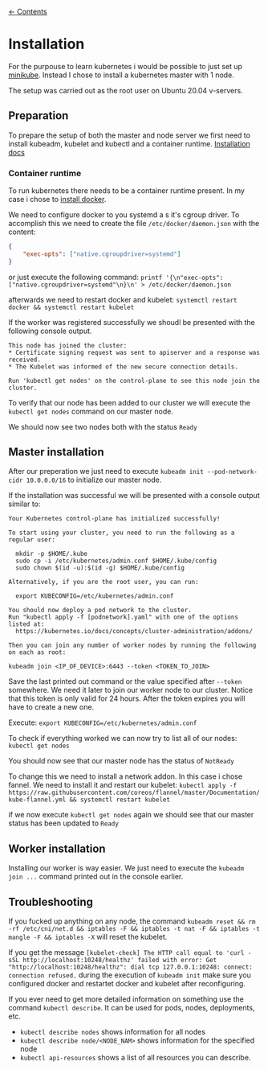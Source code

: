 [← Contents](./README.md)

# Installation

For the purpouse to learn kubernetes i would be possible to just set up [minikube](https://kubernetes.io/docs/tasks/tools/). Instead I chose to install a kubernetes master with 1 node.

The setup was carried out as the root user on Ubuntu 20.04 v-servers.

## Preparation

To prepare the setup of both the master and node server we first need to install kubeadm, kubelet and kubectl and a container runtime. [Installation docs](https://kubernetes.io/docs/setup/production-environment/tools/kubeadm/install-kubeadm/)

### Container runtime

To run kubernetes there needs to be a container runtime present. In my case i chose to [install docker](https://docs.docker.com/engine/install/ubuntu/).

We need to configure docker to you systemd a s it's cgroup driver. To accomplish this we need to create the file ```/etc/docker/daemon.json``` with the content:

```json
{
	"exec-opts": ["native.cgroupdriver=systemd"]
}
```

or just execute the following command: ```printf '{\n"exec-opts": ["native.cgroupdriver=systemd"\n}\n' > /etc/docker/daemon.json```

afterwards we need to restart docker and kubelet: ```systemctl restart docker && systemctl restart kubelet```

If the worker was registered successfully we shoudl be presented with the following console output.

```
This node has joined the cluster:
* Certificate signing request was sent to apiserver and a response was received.
* The Kubelet was informed of the new secure connection details.

Run 'kubectl get nodes' on the control-plane to see this node join the cluster.
```

To verify that our node has been added to our cluster we will execute the ```kubectl get nodes``` command on our master node.

We should now see two nodes both with the status ```Ready```

## Master installation

After our preperation we just need to execute ```kubeadm init --pod-network-cidr 10.0.0.0/16``` to initialize our master node.

If the installation was successful we will be presented with a console output similar to:

```
Your Kubernetes control-plane has initialized successfully!

To start using your cluster, you need to run the following as a regular user:

  mkdir -p $HOME/.kube
  sudo cp -i /etc/kubernetes/admin.conf $HOME/.kube/config
  sudo chown $(id -u):$(id -g) $HOME/.kube/config

Alternatively, if you are the root user, you can run:

  export KUBECONFIG=/etc/kubernetes/admin.conf

You should now deploy a pod network to the cluster.
Run "kubectl apply -f [podnetwork].yaml" with one of the options listed at:
  https://kubernetes.io/docs/concepts/cluster-administration/addons/

Then you can join any number of worker nodes by running the following on each as root:

kubeadm join <IP_OF_DEVICE>:6443 --token <TOKEN_TO_JOIN>
```

Save the last printed out command or the value specified after ```--token``` somewhere. We need it later to join our worker node to our cluster. Notice that this token is only valid for 24 hours. After the token expires you will have to create a new one.

Execute: ```export KUBECONFIG=/etc/kubernetes/admin.conf```

To check if everything worked we can now try to list all of our nodes: ```kubectl get nodes```

You should now see that our master node has the status of ```NotReady```

To change this we need to install a network addon. In this case i chose fannel. We need to install it and restart our kubelet: ```kubectl apply -f https://raw.githubusercontent.com/coreos/flannel/master/Documentation/kube-flannel.yml && systemctl restart kubelet```

if we now execute ```kubectl get nodes``` again we should see that our master status has been updated to ```Ready```

## Worker installation

Installing our worker is way easier. We just need to execute the ```kubeadm join ...``` command printed out in the console earlier.

## Troubleshooting

If you fucked up anything on any node, the command ```kubeadm reset && rm -rf /etc/cni/net.d && iptables -F && iptables -t nat -F && iptables -t mangle -F && iptables -X``` will reset the kubelet.

If you get the message ```[kubelet-check] The HTTP call equal to 'curl -sSL http://localhost:10248/healthz' failed with error: Get "http://localhost:10248/healthz": dial tcp 127.0.0.1:10248: connect: connection refused.``` during the execution of ```kubeadm init``` make sure you configured docker and restartet docker and kubelet after reconfiguring.

If you ever need to get more detailed information on something use the command ```kubectl describe```. It can be used for pods, nodes, deployments, etc.

* ```kubectl describe nodes``` shows information for all nodes
* ```kubectl describe node/<NODE_NAM>``` shows information for the specified node
* ```kubectl api-resources``` shows a list of all resources you can describe.
